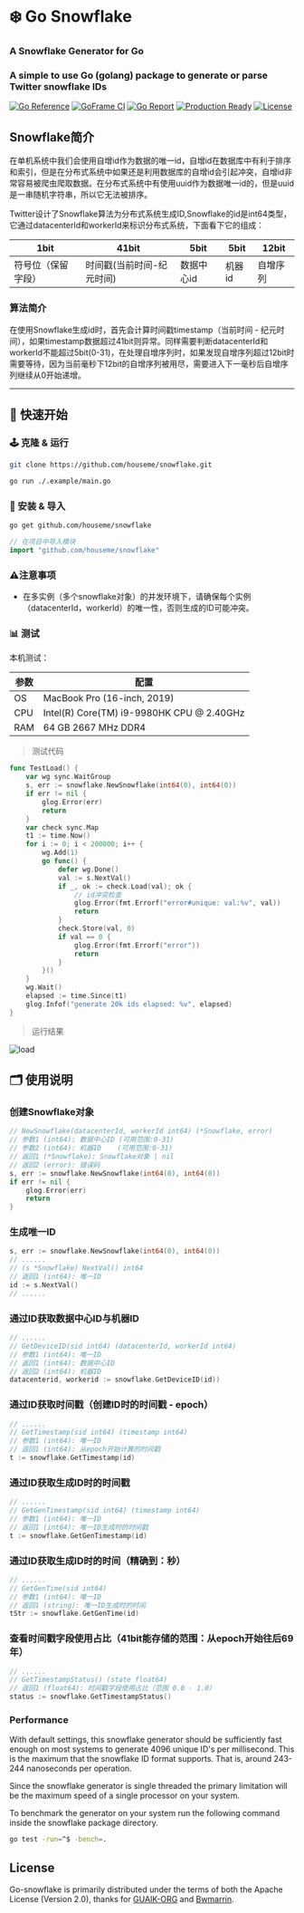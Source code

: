 # ❄️ Go Snowflake


### A Snowflake Generator for Go
### A simple to use Go (golang) package to generate or parse Twitter snowflake IDs


[![Go Reference](https://pkg.go.dev/badge/github.com/houseme/snowflake.svg)](https://pkg.go.dev/github.com/houseme/snowflake)
[![GoFrame CI](https://github.com/houseme/snowflake/actions/workflows/go.yml/badge.svg)](https://github.com/houseme/snowflake/actions/workflows/gf.yml)
[![Go Report](https://goreportcard.com/badge/github.com/houseme/snowflake?v=1)](https://goreportcard.com/report/github.com/houseme/snowflake)
[![Production Ready](https://img.shields.io/badge/production-ready-blue.svg)](https://github.com/housemecn/snowflake)
[![License](https://img.shields.io/github/license/housemecn/snowflake.svg?style=flat)](https://github.com/housemecn/snowflake)

## Snowflake简介

在单机系统中我们会使用自增id作为数据的唯一id，自增id在数据库中有利于排序和索引，但是在分布式系统中如果还是利用数据库的自增id会引起冲突，自增id非常容易被爬虫爬取数据。在分布式系统中有使用uuid作为数据唯一id的，但是uuid是一串随机字符串，所以它无法被排序。

Twitter设计了Snowflake算法为分布式系统生成ID,Snowflake的id是int64类型，它通过datacenterId和workerId来标识分布式系统，下面看下它的组成：

| 1bit | 41bit | 5bit | 5bit | 12bit |
|---|---|---|---|---|
| 符号位（保留字段） | 时间戳(当前时间-纪元时间) | 数据中心id | 机器id | 自增序列

### 算法简介

在使用Snowflake生成id时，首先会计算时间戳timestamp（当前时间 - 纪元时间），如果timestamp数据超过41bit则异常。同样需要判断datacenterId和workerId不能超过5bit(0-31)，在处理自增序列时，如果发现自增序列超过12bit时需要等待，因为当前毫秒下12bit的自增序列被用尽，需要进入下一毫秒后自增序列继续从0开始递增。

---

## 🚀 快速开始

### 🕹 克隆 & 运行

```bash
git clone https://github.com/houseme/snowflake.git

go run ./.example/main.go
```

### 💾 安装 & 导入

```bash
go get github.com/houseme/snowflake
```
```go
// 在项目中导入模块
import "github.com/houseme/snowflake"
```

### ⚠️注意事项

* 在多实例（多个snowflake对象）的并发环境下，请确保每个实例（datacenterId，workerId）的唯一性，否则生成的ID可能冲突。

### 📊 测试

本机测试：

| 参数 | 配置 |
|---|---|
| OS | MacBook Pro (16-inch, 2019)|
| CPU | Intel(R) Core(TM) i9-9980HK CPU @ 2.40GHz |
| RAM | 64 GB 2667 MHz DDR4 |

> 测试代码

```go
func TestLoad() {
    var wg sync.WaitGroup
    s, err := snowflake.NewSnowflake(int64(0), int64(0))
    if err != nil {
        glog.Error(err)
        return
    }
    var check sync.Map
    t1 := time.Now()
    for i := 0; i < 200000; i++ {
        wg.Add(1)
        go func() {
            defer wg.Done()
            val := s.NextVal()
            if _, ok := check.Load(val); ok {
                // id冲突检查
                glog.Error(fmt.Errorf("error#unique: val:%v", val))
                return
            }
            check.Store(val, 0)
            if val == 0 {
                glog.Error(fmt.Errorf("error"))
                return
            }
        }()
    }
    wg.Wait()
    elapsed := time.Since(t1)
    glog.Infof("generate 20k ids elapsed: %v", elapsed)
}
```

> 运行结果

![load](https://github.com/houseme/snowflake/raw/main/docs/WX20210314-234124@2x.png)

## 🗂 使用说明

### 创建Snowflake对象

```go
// NewSnowflake(datacenterId, workerId int64) (*Snowflake, error)
// 参数1 (int64): 数据中心ID (可用范围:0-31)
// 参数2 (int64): 机器ID    (可用范围:0-31)
// 返回1 (*Snowflake): Snowflake对象 | nil
// 返回2 (error): 错误码
s, err := snowflake.NewSnowflake(int64(0), int64(0))
if err != nil {
    glog.Error(err)
    return
}
```

### 生成唯一ID

```go
s, err := snowflake.NewSnowflake(int64(0), int64(0))
// ......
// (s *Snowflake) NextVal() int64
// 返回1 (int64): 唯一ID
id := s.NextVal()
// ......
```

### 通过ID获取数据中心ID与机器ID

```go
// ......
// GetDeviceID(sid int64) (datacenterId, workerId int64)
// 参数1 (int64): 唯一ID
// 返回1 (int64): 数据中心ID
// 返回2 (int64): 机器ID
datacenterid, workerid := snowflake.GetDeviceID(id))
```

### 通过ID获取时间戳（创建ID时的时间戳 - epoch）

```go
// ......
// GetTimestamp(sid int64) (timestamp int64)
// 参数1 (int64): 唯一ID
// 返回1 (int64): 从epoch开始计算的时间戳
t := snowflake.GetTimestamp(id)
```

### 通过ID获取生成ID时的时间戳

```go
// ......
// GetGenTimestamp(sid int64) (timestamp int64)
// 参数1 (int64): 唯一ID
// 返回1 (int64): 唯一ID生成时的时间戳
t := snowflake.GetGenTimestamp(id)
```

### 通过ID获取生成ID时的时间（精确到：秒）

```go
// ......
// GetGenTime(sid int64)
// 参数1 (int64): 唯一ID
// 返回1 (string): 唯一ID生成时的时间
tStr := snowflake.GetGenTime(id)
```

### 查看时间戳字段使用占比（41bit能存储的范围：从epoch开始往后69年）

```go
// ......
// GetTimestampStatus() (state float64)
// 返回1 (float64): 时间戳字段使用占比（范围 0.0 - 1.0）
status := snowflake.GetTimestampStatus()
```
### Performance

With default settings, this snowflake generator should be sufficiently fast
enough on most systems to generate 4096 unique ID's per millisecond. This is
the maximum that the snowflake ID format supports. That is, around 243-244
nanoseconds per operation.

Since the snowflake generator is single threaded the primary limitation will be
the maximum speed of a single processor on your system.

To benchmark the generator on your system run the following command inside the
snowflake package directory.

```sh
go test -run=^$ -bench=.
```

## License

Go-snowflake is primarily distributed under the terms of both the Apache License (Version 2.0), thanks for [GUAIK-ORG](https://github.com/GUAIK-ORG/go-snowflake) and [Bwmarrin](https://github.com/bwmarrin/snowflake).
